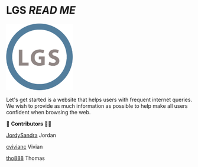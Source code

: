 # LGS *READ ME* 
<img src="/img/logo.png" alt="logo" width="180" height="180">   

Let's get started is a website that helps users with frequent internet queries.  
We wish to provide as much information as possible to help make all users confident when browsing the web.   

:construction_worker:   **Contributors**   :construction_worker_woman:

[JordySandra](https://github.com/JordySandra) Jordan  

[cvivianc](https://github.com/cvivianc) Vivian  

[tho888](https://github.com/tho888)  Thomas  
